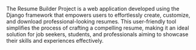 The Resume Builder Project is a web application developed using the Django framework that empowers users to effortlessly create, customize, and download professional-looking resumes. This user-friendly tool simplifies the process of crafting a compelling resume, making it an ideal solution for job seekers, students, and professionals aiming to showcase their skills and experiences effectively.

